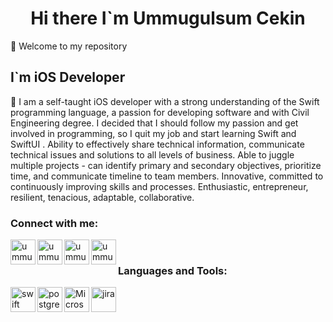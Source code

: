 <h1 align="center"> Hi there I`m Ummugulsum Cekin </h1>
 
👋 Welcome to my repository

## I`m iOS Developer
 🥅 I am a self-taught iOS developer with a strong understanding of the Swift programming language, a passion for developing software and with Civil Engineering degree. I decided that I should follow my passion and get involved in programming, so I quit my job and start learning Swift and SwiftUI . Ability to effectively share technical information, communicate technical issues and solutions to all levels of business. Able to juggle multiple projects - can identify primary and secondary objectives, prioritize time, and communicate timeline to team members. Innovative, committed to continuously improving skills and processes. Enthusiastic, entrepreneur, resilient, tenacious, adaptable, collaborative.

### Connect with me:

[<img src="https://edent.github.io/SuperTinyIcons/images/svg/linkedin.svg" align="left" alt="ummugulsumcekın | LinkedIn" width="40px" />](https://www.linkedin.com/in/ummugulsumcekın/)

[<img src="https://edent.github.io/SuperTinyIcons/images/svg/instagram.svg" align="left" alt="ummugulsumcekın | instagram" width="40px" />](https://www.instagram.com/ummugulsumcekin/)
[<img src="https://edent.github.io/SuperTinyIcons/images/svg/twitter.svg" align="left" alt="ummugulsumcekın | twitter" width="40px" />](https://twitter.com/ummuglsmcekin)
[<img src="https://edent.github.io/SuperTinyIcons/images/svg/medium.svg" align="left" alt="ummugulsumcekın | medium" width="40px" />](https://medium.com/@ummugulsumcekin)

 
 
 <br>
 

### Languages and Tools:

<img align="left" alt="swift" width="40px" height="40" src="https://www.vectorlogo.zone/logos/swift/swift-icon.svg" />

<img align="left" alt="postgresql" height="40" src="https://img.icons8.com/color/40/000000/postgreesql.png"/>

<img align="left" alt="MicrosoftOffice" height="40" src="https://img.icons8.com/color/40/000000/MicrosoftOffice.png"/>

<img align="left" alt="jira" height="40" src="https://img.icons8.com/color/40/000000/jira.png"/>



 
